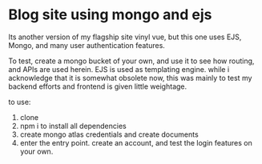 ﻿# Blog site using mongo and ejs

Its another version of my flagship site vinyl vue, but this one uses EJS, Mongo, and many user authentication features.

To test, create a mongo bucket of your own, and use it to see how routing, and APIs are used herein. EJS is used as templating engine. while i acknowledge that it is somewhat obsolete now, this was mainly to test my
backend efforts and frontend is given little weightage. 

to use:

1) clone
2) npm i to install all dependencies
3) create mongo atlas credentials and create documents
4) enter the entry point. create an account, and test the login features on your own.

